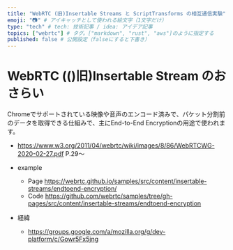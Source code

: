 ```yaml
---
title: "WebRTC (旧)Insertable Streams と ScriptTransforms の相互通信実験" # 記事のタイトル
emoji: "📷" # アイキャッチとして使われる絵文字（1文字だけ）
type: "tech" # tech: 技術記事 / idea: アイデア記事
topics: ["webrtc"] # タグ。["markdown", "rust", "aws"]のように指定する
published: false # 公開設定（falseにすると下書き）
---
```



# WebRTC (()旧)Insertable Stream のおさらい

Chromeでサポートされている映像や音声のエンコード済みで、パケット分割前のデータを取得できる仕組みで、主にEnd-to-End Encryptionの用途で使われます。



- https://www.w3.org/2011/04/webrtc/wiki/images/8/86/WebRTCWG-2020-02-27.pdf P.29〜

- example
  - Page https://webrtc.github.io/samples/src/content/insertable-streams/endtoend-encryption/
  - Code https://github.com/webrtc/samples/tree/gh-pages/src/content/insertable-streams/endtoend-encryption


- 経緯
  - https://groups.google.com/a/mozilla.org/g/dev-platform/c/Gowr5Fx5jng

